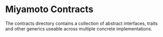 # Miyamoto Contracts

The contracts directory contains a collection of abstract interfaces, traits and other generics useable across multiple
concrete implementations.